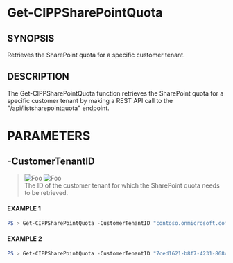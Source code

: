 # Get-CIPPSharePointQuota
## SYNOPSIS
Retrieves the SharePoint quota for a specific customer tenant.
## DESCRIPTION
The Get-CIPPSharePointQuota function retrieves the SharePoint quota for a specific customer tenant by making a REST API call to the "/api/listsharepointquota" endpoint.
# PARAMETERS

## **-CustomerTenantID**
> ![Foo](https://img.shields.io/badge/Type-String-Blue?) ![Foo](https://img.shields.io/badge/Mandatory-TRUE-Red?) \
The ID of the customer tenant for which the SharePoint quota needs to be retrieved.

 #### EXAMPLE 1
```powershell
PS > Get-CIPPSharePointQuota -CustomerTenantID "contoso.onmicrosoft.com"
```
 #### EXAMPLE 2
```powershell
PS > Get-CIPPSharePointQuota -CustomerTenantID "7ced1621-b8f7-4231-868c-bc6b1a2f1778"
```

